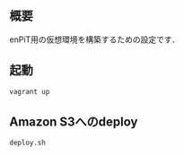 ## 概要

enPiT用の仮想環境を構築するための設定です．

## 起動

```bash
vagrant up
```

## Amazon S3へのdeploy

```bash
deploy.sh
```
